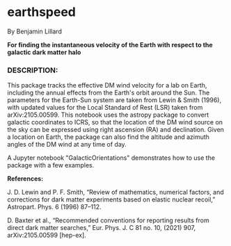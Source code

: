 # earthspeed

By Benjamin Lillard

**For finding the instantaneous velocity of the Earth with respect to the galactic dark matter halo** 

### DESCRIPTION: ##########################################################

This package tracks the effective DM wind velocity for a lab on Earth, including the annual effects from the Earth's orbit around the Sun. 
The parameters for the Earth-Sun system are taken from Lewin & Smith (1996), with updated values for the Local Standard of Rest (LSR) taken from arXiv:2105.00599.
This notebook uses the astropy package to convert galactic coordinates to ICRS, so that the location of the DM wind source on the sky can be expressed using right ascension (RA) and declination. 
Given a location on Earth, the package can also find the altitude and azimuth angles of the DM wind at any time of day.

A Jupyter notebook "GalacticOrientations" demonstrates how to use the package with a few examples. 


**References:**

J. D. Lewin and P. F. Smith, “Review of mathematics, numerical factors, and corrections for dark matter experiments based on elastic nuclear recoil,” Astropart. Phys. 6 (1996) 87–112.

D. Baxter et al., “Recommended conventions for reporting results from direct dark matter searches,” Eur. Phys. J. C 81 no. 10, (2021) 907, arXiv:2105.00599 [hep-ex].
